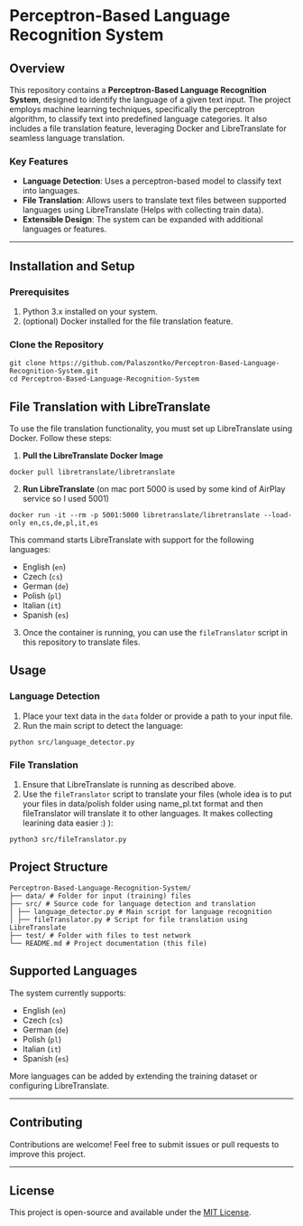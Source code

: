 # Perceptron-Based Language Recognition System

## Overview

This repository contains a **Perceptron-Based Language Recognition System**, designed to identify the language of a given text input. The project employs machine learning techniques, specifically the perceptron algorithm, to classify text into predefined language categories. It also includes a file translation feature, leveraging Docker and LibreTranslate for seamless language translation.

### Key Features
- **Language Detection**: Uses a perceptron-based model to classify text into languages.
- **File Translation**: Allows users to translate text files between supported languages using LibreTranslate (Helps with collecting train data).
- **Extensible Design**: The system can be expanded with additional languages or features.

---

## Installation and Setup

### Prerequisites
1. Python 3.x installed on your system.
2. (optional) Docker installed for the file translation feature. 

### Clone the Repository
```
git clone https://github.com/Palaszontko/Perceptron-Based-Language-Recognition-System.git
cd Perceptron-Based-Language-Recognition-System
```

## File Translation with LibreTranslate

To use the file translation functionality, you must set up LibreTranslate using Docker. Follow these steps:

1. **Pull the LibreTranslate Docker Image**
```
docker pull libretranslate/libretranslate
```
2. **Run LibreTranslate**
   (on mac port 5000 is used by some kind of AirPlay service so I used 5001)
```
docker run -it --rm -p 5001:5000 libretranslate/libretranslate --load-only en,cs,de,pl,it,es
```
This command starts LibreTranslate with support for the following languages:
- English (`en`)
- Czech (`cs`)
- German (`de`)
- Polish (`pl`)
- Italian (`it`)
- Spanish (`es`)

3. Once the container is running, you can use the `fileTranslator` script in this repository to translate files.

## Usage

### Language Detection
1. Place your text data in the `data` folder or provide a path to your input file.
2. Run the main script to detect the language:
```
python src/language_detector.py
```

### File Translation
1. Ensure that LibreTranslate is running as described above.
2. Use the `fileTranslator` script to translate your files (whole idea is to put your files in data/polish folder using name_pl.txt format and then fileTranslator will translate it to other languages. It makes collecting learining data easier :) ):
```
python3 src/fileTranslator.py
```

## Project Structure
```
Perceptron-Based-Language-Recognition-System/
├── data/ # Folder for input (training) files
├── src/ # Source code for language detection and translation
│ ├── language_detector.py # Main script for language recognition
│ ├── fileTranslator.py # Script for file translation using LibreTranslate
├── test/ # Folder with files to test network 
└── README.md # Project documentation (this file)
```
## Supported Languages

The system currently supports:
- English (`en`)
- Czech (`cs`)
- German (`de`)
- Polish (`pl`)
- Italian (`it`)
- Spanish (`es`)

More languages can be added by extending the training dataset or configuring LibreTranslate.

---


## Contributing

Contributions are welcome! Feel free to submit issues or pull requests to improve this project.

---

## License

This project is open-source and available under the [MIT License](LICENSE).













